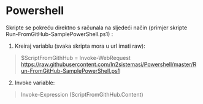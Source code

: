 # Powershell

Skripte se pokreću direktno s računala na sljedeći način (primjer skripte Run-FromGitHub-SamplePowerShell.ps1) :

1. Kreiraj variablu (svaka skripta mora u url imati raw):
> $ScriptFromGithHub = Invoke-WebRequest https://raw.githubusercontent.com/In2sistemasi/Powershell/master/Run-FromGitHub-SamplePowerShell.ps1

2. Invoke variable:
> Invoke-Expression $($ScriptFromGithHub.Content)
